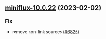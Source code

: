 

## [miniflux-10.0.22](https://github.com/truecharts/charts/compare/miniflux-10.0.21...miniflux-10.0.22) (2023-02-02)

### Fix

- remove non-link sources ([#6826](https://github.com/truecharts/charts/issues/6826))
  
  